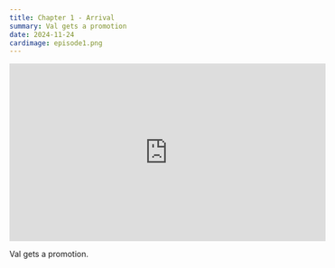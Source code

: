 ```yaml
---
title: Chapter 1 - Arrival
summary: Val gets a promotion
date: 2024-11-24
cardimage: episode1.png
---
```

<iframe width="560" height="315" src="https://www.youtube.com/embed/3bGVRICDd6g?si=_uvBpSO7or0SMR9B" title="YouTube video player" frameborder="0" allow="accelerometer; autoplay; clipboard-write; encrypted-media; gyroscope; picture-in-picture; web-share" referrerpolicy="strict-origin-when-cross-origin" allowfullscreen></iframe>

Val gets a promotion.
